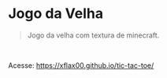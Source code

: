 # Jogo da Velha
> Jogo da velha com textura de minecraft.

<br>

Acesse: https://xflax00.github.io/tic-tac-toe/
